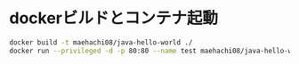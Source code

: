 # dockerビルドとコンテナ起動

```sh
docker build -t maehachi08/java-hello-world ./
docker run --privileged -d -p 80:80 --name test maehachi08/java-hello-world:latest /sbin/init
```


